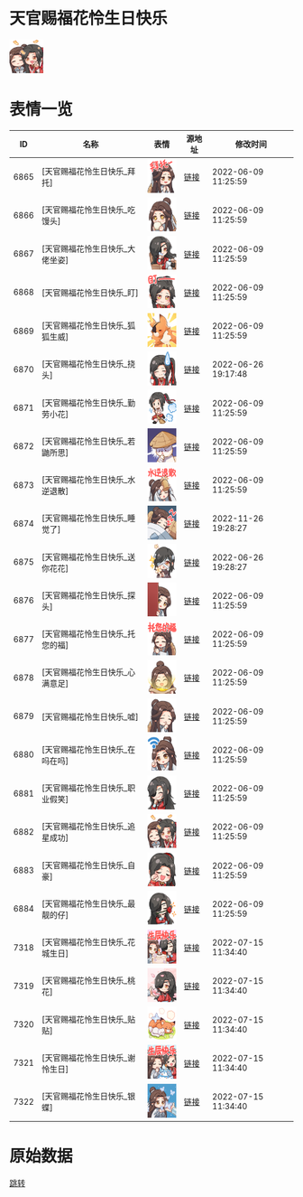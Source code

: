 # 天官赐福花怜生日快乐

<img src="./cover.png" height="60" alt="cover" />

# 表情一览

|ID|名称|表情|源地址|修改时间|
|----|----|----|----|----|
|6865|[天官赐福花怜生日快乐_拜托]|<img src="./pic/006865_%5B天官赐福花怜生日快乐_拜托%5D.png" height="60" alt="拜托"/>|[链接](http://i0.hdslb.com/bfs/emote/7adb2477b1f98428a9177225238a5b40caf138e7.png)|2022-06-09 11:25:59|
|6866|[天官赐福花怜生日快乐_吃馒头]|<img src="./pic/006866_%5B天官赐福花怜生日快乐_吃馒头%5D.png" height="60" alt="吃馒头"/>|[链接](http://i0.hdslb.com/bfs/emote/3bee76774ceaf2f071cee2d74a18e870043ca36b.png)|2022-06-09 11:25:59|
|6867|[天官赐福花怜生日快乐_大佬坐姿]|<img src="./pic/006867_%5B天官赐福花怜生日快乐_大佬坐姿%5D.png" height="60" alt="大佬坐姿"/>|[链接](http://i0.hdslb.com/bfs/emote/545fdc3da37688d0204d5e3b51772c06f849f90f.png)|2022-06-09 11:25:59|
|6868|[天官赐福花怜生日快乐_盯]|<img src="./pic/006868_%5B天官赐福花怜生日快乐_盯%5D.png" height="60" alt="盯"/>|[链接](http://i0.hdslb.com/bfs/emote/bc6a1c58d7419a05762c03144ff49aa1df3aad41.png)|2022-06-09 11:25:59|
|6869|[天官赐福花怜生日快乐_狐狐生威]|<img src="./pic/006869_%5B天官赐福花怜生日快乐_狐狐生威%5D.png" height="60" alt="狐狐生威"/>|[链接](http://i0.hdslb.com/bfs/emote/10bc12a030372414eba3cdaea0defeeb9ef729b6.png)|2022-06-09 11:25:59|
|6870|[天官赐福花怜生日快乐_挠头]|<img src="./pic/006870_%5B天官赐福花怜生日快乐_挠头%5D.png" height="60" alt="挠头"/>|[链接](http://i0.hdslb.com/bfs/emote/c82f9c33edd2a1c39b26937f6119d6c7530966d3.png)|2022-06-26 19:17:48|
|6871|[天官赐福花怜生日快乐_勤劳小花]|<img src="./pic/006871_%5B天官赐福花怜生日快乐_勤劳小花%5D.png" height="60" alt="勤劳小花"/>|[链接](http://i0.hdslb.com/bfs/emote/bf706fbe6fc99076f3e126e3dea389637fef1b59.png)|2022-06-09 11:25:59|
|6872|[天官赐福花怜生日快乐_若鼬所思]|<img src="./pic/006872_%5B天官赐福花怜生日快乐_若鼬所思%5D.png" height="60" alt="若鼬所思"/>|[链接](http://i0.hdslb.com/bfs/emote/54639f13f5cab3ea819368fed249271cf8a31833.png)|2022-06-09 11:25:59|
|6873|[天官赐福花怜生日快乐_水逆退散]|<img src="./pic/006873_%5B天官赐福花怜生日快乐_水逆退散%5D.png" height="60" alt="水逆退散"/>|[链接](http://i0.hdslb.com/bfs/emote/f97d45ed0717751c453e231996b9bcdc6341e79e.png)|2022-06-09 11:25:59|
|6874|[天官赐福花怜生日快乐_睡觉了]|<img src="./pic/006874_%5B天官赐福花怜生日快乐_睡觉了%5D.png" height="60" alt="睡觉了"/>|[链接](http://i0.hdslb.com/bfs/emote/be53101d282a7ae0aa795664e3e28aec73b0f2b3.png)|2022-11-26 19:28:27|
|6875|[天官赐福花怜生日快乐_送你花花]|<img src="./pic/006875_%5B天官赐福花怜生日快乐_送你花花%5D.png" height="60" alt="送你花花"/>|[链接](http://i0.hdslb.com/bfs/emote/3a288fd53d5f50790c3367f7b8ce025640531d7e.png)|2022-06-26 19:28:27|
|6876|[天官赐福花怜生日快乐_探头]|<img src="./pic/006876_%5B天官赐福花怜生日快乐_探头%5D.png" height="60" alt="探头"/>|[链接](http://i0.hdslb.com/bfs/emote/a4b2a6d7658be0bf9738a983200709f2d378da26.png)|2022-06-09 11:25:59|
|6877|[天官赐福花怜生日快乐_托您的福]|<img src="./pic/006877_%5B天官赐福花怜生日快乐_托您的福%5D.png" height="60" alt="托您的福"/>|[链接](http://i0.hdslb.com/bfs/emote/6b62bfaccca55001b9bd96ea04489930f39a12ee.png)|2022-06-09 11:25:59|
|6878|[天官赐福花怜生日快乐_心满意足]|<img src="./pic/006878_%5B天官赐福花怜生日快乐_心满意足%5D.png" height="60" alt="心满意足"/>|[链接](http://i0.hdslb.com/bfs/emote/fe000f21ca4e793658a2c9b46f189eeb71795a85.png)|2022-06-09 11:25:59|
|6879|[天官赐福花怜生日快乐_嘘]|<img src="./pic/006879_%5B天官赐福花怜生日快乐_嘘%5D.png" height="60" alt="嘘"/>|[链接](http://i0.hdslb.com/bfs/emote/0ebcc5111d3a5c3734d02be5934173e55bc57544.png)|2022-06-09 11:25:59|
|6880|[天官赐福花怜生日快乐_在吗在吗]|<img src="./pic/006880_%5B天官赐福花怜生日快乐_在吗在吗%5D.png" height="60" alt="在吗在吗"/>|[链接](http://i0.hdslb.com/bfs/emote/8971c06214adb4573f18a5a64b1c9caa675eb31b.png)|2022-06-09 11:25:59|
|6881|[天官赐福花怜生日快乐_职业假笑]|<img src="./pic/006881_%5B天官赐福花怜生日快乐_职业假笑%5D.png" height="60" alt="职业假笑"/>|[链接](http://i0.hdslb.com/bfs/emote/1a9ebdd3c926283982e001053438407af3295247.png)|2022-06-09 11:25:59|
|6882|[天官赐福花怜生日快乐_追星成功]|<img src="./pic/006882_%5B天官赐福花怜生日快乐_追星成功%5D.png" height="60" alt="追星成功"/>|[链接](http://i0.hdslb.com/bfs/emote/a70733998bbd3f022bf5874b0d98418ab2d00c23.png)|2022-06-09 11:25:59|
|6883|[天官赐福花怜生日快乐_自豪]|<img src="./pic/006883_%5B天官赐福花怜生日快乐_自豪%5D.png" height="60" alt="自豪"/>|[链接](http://i0.hdslb.com/bfs/emote/2468d84923b5868c0179efe8267c84adeb4b7129.png)|2022-06-09 11:25:59|
|6884|[天官赐福花怜生日快乐_最靓的仔]|<img src="./pic/006884_%5B天官赐福花怜生日快乐_最靓的仔%5D.png" height="60" alt="最靓的仔"/>|[链接](http://i0.hdslb.com/bfs/emote/161f976ee00fb4a77666c01efa12088af157bfe5.png)|2022-06-09 11:25:59|
|7318|[天官赐福花怜生日快乐_花城生日]|<img src="./pic/007318_%5B天官赐福花怜生日快乐_花城生日%5D.png" height="60" alt="花城生日"/>|[链接](http://i0.hdslb.com/bfs/emote/a903319af85d326aa7c3d7779a21c581a87e3e6b.png)|2022-07-15 11:34:40|
|7319|[天官赐福花怜生日快乐_桃花]|<img src="./pic/007319_%5B天官赐福花怜生日快乐_桃花%5D.png" height="60" alt="桃花"/>|[链接](http://i0.hdslb.com/bfs/emote/8214ef9b52f5fd79e2e3f26c8f3843a181adf8dd.png)|2022-07-15 11:34:40|
|7320|[天官赐福花怜生日快乐_贴贴]|<img src="./pic/007320_%5B天官赐福花怜生日快乐_贴贴%5D.png" height="60" alt="贴贴"/>|[链接](http://i0.hdslb.com/bfs/emote/585596acbb8f77eca5d5dff990bd0a8524c35fa3.png)|2022-07-15 11:34:40|
|7321|[天官赐福花怜生日快乐_谢怜生日]|<img src="./pic/007321_%5B天官赐福花怜生日快乐_谢怜生日%5D.png" height="60" alt="谢怜生日"/>|[链接](http://i0.hdslb.com/bfs/emote/d1f31b5402b5a24c8ba8fa83f32965581de1fab7.png)|2022-07-15 11:34:40|
|7322|[天官赐福花怜生日快乐_银蝶]|<img src="./pic/007322_%5B天官赐福花怜生日快乐_银蝶%5D.png" height="60" alt="银蝶"/>|[链接](http://i0.hdslb.com/bfs/emote/5ea7b98c452917eb443bcd2a2c4bb207235e2425.png)|2022-07-15 11:34:40|

# 原始数据

[跳转](./raw.json)

